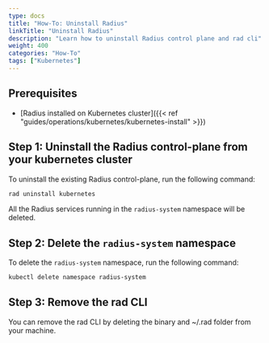 ```yaml
---
type: docs
title: "How-To: Uninstall Radius"
linkTitle: "Uninstall Radius"
description: "Learn how to uninstall Radius control plane and rad cli"
weight: 400
categories: "How-To"
tags: ["Kubernetes"]
---
```


## Prerequisites

- [Radius installed on Kubernetes cluster]({{< ref "guides/operations/kubernetes/kubernetes-install" >}})

## Step 1: Uninstall the Radius control-plane from your kubernetes cluster

To uninstall the existing Radius control-plane, run the following command:

```bash
rad uninstall kubernetes
```
All the Radius services running in the `radius-system` namespace will be deleted.

## Step 2: Delete the `radius-system` namespace

To delete the `radius-system` namespace, run the following command:

```bash
kubectl delete namespace radius-system
```

## Step 3: Remove the rad CLI

You can remove the rad CLI by deleting the binary and ~/.rad folder from your machine.